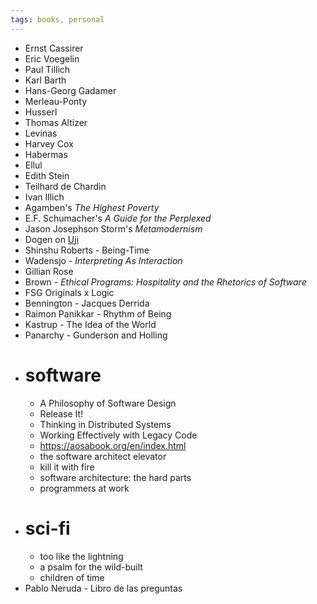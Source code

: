 ```yaml
---
tags: books, personal
---
```


- Ernst Cassirer
- Eric Voegelin
- Paul Tillich
- Karl Barth
- Hans-Georg Gadamer
- Merleau-Ponty
- Husserl
- Thomas Altizer
- Levinas
- Harvey Cox
- Habermas
- Ellul
- Edith Stein
- Teilhard de Chardin
- Ivan Illich
- Agamben's *The Highest Poverty*
- E.F. Schumacher's *A Guide for the Perplexed*
- Jason Josephson Storm's *Metamodernism*
- Dogen on [Uji](https://en.wikipedia.org/wiki/Uji_(Being-Time))
- Shinshu Roberts - Being-Time
- Wadensjo - *Interpreting As Interaction*
- Gillian Rose
- Brown - *Ethical Programs: Hospitality and the Rhetorics of Software*
- FSG Originals x Logic
- Bennington - Jacques Derrida
- Raimon Panikkar - Rhythm of Being
- Kastrup - The Idea of the World
- Panarchy - Gunderson and Holling
- # software
	- A Philosophy of Software Design
	- Release It!
	- Thinking in Distributed Systems
	- Working Effectively with Legacy Code
	- https://aosabook.org/en/index.html
	- the software architect elevator
	- kill it with fire
	- software architecture: the hard parts
	- programmers at work
- # sci-fi
	- too like the lightning
	- a psalm for the wild-built
	- children of time
- Pablo Neruda - Libro de las preguntas